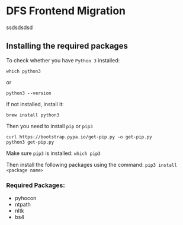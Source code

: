 # DFS Frontend Migration

ssdsdsdsd




## Installing the required packages

To check whether you have `Python 3` installed:
```
which python3
``` 
or 
```
python3 --version
```

If not installed, install it: 
```
brew install python3
```
Then  you need to install `pip` or `pip3`
```
curl https://bootstrap.pypa.io/get-pip.py -o get-pip.py
python3 get-pip.py
```
Make sure `pip3` is installed: ```which pip3```

Then install the following packages using the command: `pip3 install <package name>`

### Required Packages:

- pyhocon
- ntpath
- nltk
- bs4


